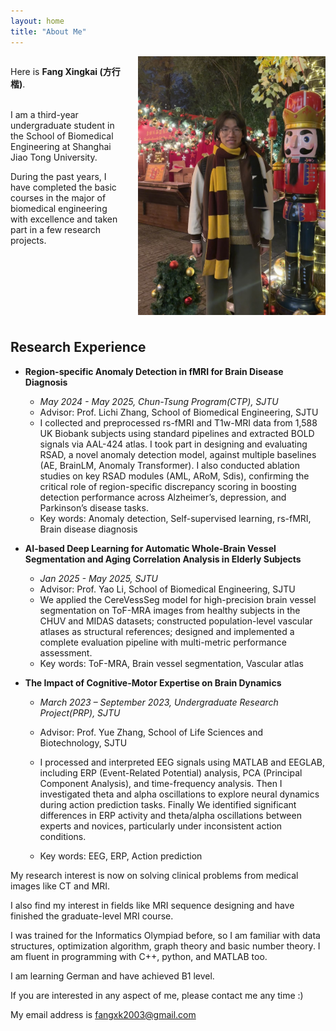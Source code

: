 ```yaml
---
layout: home
title: "About Me"
---
```






<div style="overflow: hidden;">
  <img src="assets/images/self_0.jpg" alt="self_0" style="float: right; margin: 0 0 10px 20px; width: 300px;">
  <p>
    Here is <strong>Fang Xingkai (方行楷)</strong>.<br><br>
  </p>
  <p>
    I am a third-year undergraduate student in the School of Biomedical Engineering at Shanghai Jiao Tong University.
  </p>
  <p>
    During the past years, I have completed the basic courses in the major of biomedical engineering with excellence and taken part in a few research projects.
  </p>
</div>


## Research Experience

- **Region-specific Anomaly Detection in fMRI for Brain Disease Diagnosis**
  - *May 2024 - May 2025, Chun-Tsung Program(CTP), SJTU*
  - Advisor: Prof. Lichi Zhang, School of Biomedical Engineering, SJTU
  - I collected and preprocessed rs-fMRI and T1w-MRI data from 1,588 UK Biobank subjects using standard pipelines and extracted BOLD signals via AAL-424 atlas. I took part in designing and evaluating RSAD, a novel anomaly detection model, against multiple baselines (AE, BrainLM, Anomaly Transformer). I also conducted ablation studies on key RSAD modules (AML, ARoM, Sdis), confirming the critical role of region-specific discrepancy scoring in boosting detection performance across Alzheimer’s, depression, and Parkinson’s disease tasks.
  - Key words: Anomaly detection, Self-supervised learning, rs-fMRI, Brain disease diagnosis



- **AI-based Deep Learning for Automatic Whole-Brain Vessel Segmentation and Aging Correlation Analysis in Elderly Subjects**
  - *Jan 2025 - May 2025, SJTU*
  - Advisor: Prof. Yao Li, School of Biomedical Engineering, SJTU
  - We applied the CereVessSeg model for high-precision brain vessel segmentation on ToF-MRA images from healthy subjects in the CHUV and MIDAS datasets; constructed population-level vascular atlases as structural references; designed and implemented a complete evaluation pipeline with multi-metric performance assessment.
  - Key words: ToF-MRA, Brain vessel segmentation, Vascular atlas



- **The Impact of Cognitive-Motor Expertise on Brain Dynamics**

  - *March 2023 – September 2023, Undergraduate Research Project(PRP), SJTU*

  - Advisor: Prof. Yue Zhang, School of Life Sciences and Biotechnology, SJTU

  - I processed and interpreted EEG signals using MATLAB and EEGLAB, including ERP (Event-Related Potential) analysis, PCA (Principal Component Analysis), and time-frequency analysis. Then I investigated theta and alpha oscillations to explore neural dynamics during action prediction tasks. Finally We identified significant differences in ERP activity and theta/alpha oscillations between experts and novices, particularly under inconsistent action conditions.

  - Key words: EEG, ERP, Action prediction



My research interest is now on solving clinical problems from medical images like CT and MRI. 

I also find my interest in fields like MRI sequence designing and have finished the graduate-level MRI course.

I was trained for the Informatics Olympiad before, so I am familiar with data structures, optimization algorithm, graph theory and basic number theory. I am fluent in programming with C++, python, and MATLAB too.

I am learning German and have achieved B1 level.

If you are interested in any aspect of me, please contact me any time :)

My email address is fangxk2003@gmail.com
